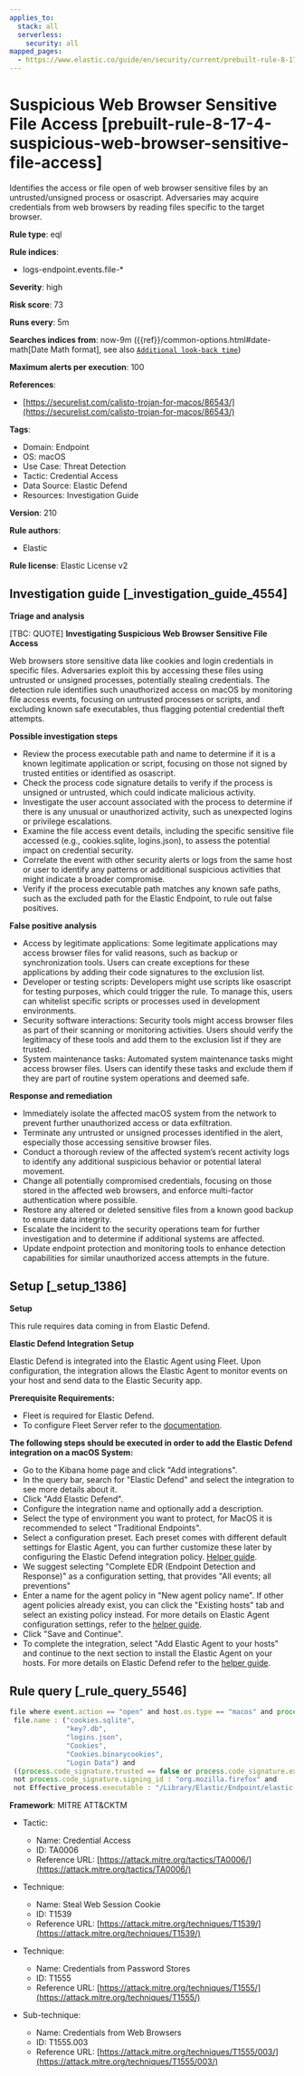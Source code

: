 ```yaml
---
applies_to:
  stack: all
  serverless:
    security: all
mapped_pages:
  - https://www.elastic.co/guide/en/security/current/prebuilt-rule-8-17-4-suspicious-web-browser-sensitive-file-access.html
---
```


# Suspicious Web Browser Sensitive File Access [prebuilt-rule-8-17-4-suspicious-web-browser-sensitive-file-access]

Identifies the access or file open of web browser sensitive files by an untrusted/unsigned process or osascript. Adversaries may acquire credentials from web browsers by reading files specific to the target browser.

**Rule type**: eql

**Rule indices**:

* logs-endpoint.events.file-*

**Severity**: high

**Risk score**: 73

**Runs every**: 5m

**Searches indices from**: now-9m ({{ref}}/common-options.html#date-math[Date Math format], see also [`Additional look-back time`](docs-content://solutions/security/detect-and-alert/create-detection-rule.md#rule-schedule))

**Maximum alerts per execution**: 100

**References**:

* [https://securelist.com/calisto-trojan-for-macos/86543/](https://securelist.com/calisto-trojan-for-macos/86543/)

**Tags**:

* Domain: Endpoint
* OS: macOS
* Use Case: Threat Detection
* Tactic: Credential Access
* Data Source: Elastic Defend
* Resources: Investigation Guide

**Version**: 210

**Rule authors**:

* Elastic

**Rule license**: Elastic License v2

## Investigation guide [_investigation_guide_4554]

**Triage and analysis**

[TBC: QUOTE]
**Investigating Suspicious Web Browser Sensitive File Access**

Web browsers store sensitive data like cookies and login credentials in specific files. Adversaries exploit this by accessing these files using untrusted or unsigned processes, potentially stealing credentials. The detection rule identifies such unauthorized access on macOS by monitoring file access events, focusing on untrusted processes or scripts, and excluding known safe executables, thus flagging potential credential theft attempts.

**Possible investigation steps**

* Review the process executable path and name to determine if it is a known legitimate application or script, focusing on those not signed by trusted entities or identified as osascript.
* Check the process code signature details to verify if the process is unsigned or untrusted, which could indicate malicious activity.
* Investigate the user account associated with the process to determine if there is any unusual or unauthorized activity, such as unexpected logins or privilege escalations.
* Examine the file access event details, including the specific sensitive file accessed (e.g., cookies.sqlite, logins.json), to assess the potential impact on credential security.
* Correlate the event with other security alerts or logs from the same host or user to identify any patterns or additional suspicious activities that might indicate a broader compromise.
* Verify if the process executable path matches any known safe paths, such as the excluded path for the Elastic Endpoint, to rule out false positives.

**False positive analysis**

* Access by legitimate applications: Some legitimate applications may access browser files for valid reasons, such as backup or synchronization tools. Users can create exceptions for these applications by adding their code signatures to the exclusion list.
* Developer or testing scripts: Developers might use scripts like osascript for testing purposes, which could trigger the rule. To manage this, users can whitelist specific scripts or processes used in development environments.
* Security software interactions: Security tools might access browser files as part of their scanning or monitoring activities. Users should verify the legitimacy of these tools and add them to the exclusion list if they are trusted.
* System maintenance tasks: Automated system maintenance tasks might access browser files. Users can identify these tasks and exclude them if they are part of routine system operations and deemed safe.

**Response and remediation**

* Immediately isolate the affected macOS system from the network to prevent further unauthorized access or data exfiltration.
* Terminate any untrusted or unsigned processes identified in the alert, especially those accessing sensitive browser files.
* Conduct a thorough review of the affected system’s recent activity logs to identify any additional suspicious behavior or potential lateral movement.
* Change all potentially compromised credentials, focusing on those stored in the affected web browsers, and enforce multi-factor authentication where possible.
* Restore any altered or deleted sensitive files from a known good backup to ensure data integrity.
* Escalate the incident to the security operations team for further investigation and to determine if additional systems are affected.
* Update endpoint protection and monitoring tools to enhance detection capabilities for similar unauthorized access attempts in the future.


## Setup [_setup_1386]

**Setup**

This rule requires data coming in from Elastic Defend.

**Elastic Defend Integration Setup**

Elastic Defend is integrated into the Elastic Agent using Fleet. Upon configuration, the integration allows the Elastic Agent to monitor events on your host and send data to the Elastic Security app.

**Prerequisite Requirements:**

* Fleet is required for Elastic Defend.
* To configure Fleet Server refer to the [documentation](docs-content://reference/ingestion-tools/fleet/fleet-server.md).

**The following steps should be executed in order to add the Elastic Defend integration on a macOS System:**

* Go to the Kibana home page and click "Add integrations".
* In the query bar, search for "Elastic Defend" and select the integration to see more details about it.
* Click "Add Elastic Defend".
* Configure the integration name and optionally add a description.
* Select the type of environment you want to protect, for MacOS it is recommended to select "Traditional Endpoints".
* Select a configuration preset. Each preset comes with different default settings for Elastic Agent, you can further customize these later by configuring the Elastic Defend integration policy. [Helper guide](docs-content://solutions/security/configure-elastic-defend/configure-an-integration-policy-for-elastic-defend.md).
* We suggest selecting "Complete EDR (Endpoint Detection and Response)" as a configuration setting, that provides "All events; all preventions"
* Enter a name for the agent policy in "New agent policy name". If other agent policies already exist, you can click the "Existing hosts" tab and select an existing policy instead. For more details on Elastic Agent configuration settings, refer to the [helper guide](docs-content://reference/ingestion-tools/fleet/agent-policy.md).
* Click "Save and Continue".
* To complete the integration, select "Add Elastic Agent to your hosts" and continue to the next section to install the Elastic Agent on your hosts. For more details on Elastic Defend refer to the [helper guide](docs-content://solutions/security/configure-elastic-defend/install-elastic-defend.md).


## Rule query [_rule_query_5546]

```js
file where event.action == "open" and host.os.type == "macos" and process.executable != null and
 file.name : ("cookies.sqlite",
              "key?.db",
              "logins.json",
              "Cookies",
              "Cookies.binarycookies",
              "Login Data") and
 ((process.code_signature.trusted == false or process.code_signature.exists == false) or process.name : "osascript") and
 not process.code_signature.signing_id : "org.mozilla.firefox" and
 not Effective_process.executable : "/Library/Elastic/Endpoint/elastic-endpoint.app/Contents/MacOS/elastic-endpoint"
```

**Framework**: MITRE ATT&CKTM

* Tactic:

    * Name: Credential Access
    * ID: TA0006
    * Reference URL: [https://attack.mitre.org/tactics/TA0006/](https://attack.mitre.org/tactics/TA0006/)

* Technique:

    * Name: Steal Web Session Cookie
    * ID: T1539
    * Reference URL: [https://attack.mitre.org/techniques/T1539/](https://attack.mitre.org/techniques/T1539/)

* Technique:

    * Name: Credentials from Password Stores
    * ID: T1555
    * Reference URL: [https://attack.mitre.org/techniques/T1555/](https://attack.mitre.org/techniques/T1555/)

* Sub-technique:

    * Name: Credentials from Web Browsers
    * ID: T1555.003
    * Reference URL: [https://attack.mitre.org/techniques/T1555/003/](https://attack.mitre.org/techniques/T1555/003/)



